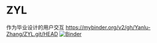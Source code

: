 # ZYL
作为毕业设计的用户交互
https://mybinder.org/v2/gh/Yanlu-Zhang/ZYL.git/HEAD
[![Binder](https://mybinder.org/badge_logo.svg)](https://mybinder.org/v2/gh/Yanlu-Zhang/ZYL.git/HEAD)
